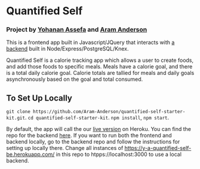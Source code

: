 # Quantified Self

### Project by [Yohanan Assefa](https://github.com/yoasyo25) and [Aram Anderson](https://github.com/Aram-Anderson)

This is a frontend app built in Javascript/JQuery that interacts with [a backend](https://github.com/Aram-Anderson/quantified-self-BE) built in Node/Express/PostgreSQL/Knex.

Quantified Self is a calorie tracking app which allows a user to create foods, and add those foods to specific meals. Meals have a calorie goal, and there is a total daily calorie goal. Calorie totals are tallied for meals and daily goals asynchronously based on the goal and total consumed.

## To Set Up Locally

`git clone https://github.com/Aram-Anderson/quantified-self-starter-kit.git`. `cd quantified-self-starter-kit`. `npm install`, `npm start`.

By default, the app will call the our [live version](https://y-a-quantified-self-be.herokuapp.com/) on Heroku. You can find the repo for the backend [here](https://github.com/Aram-Anderson/quantified-self-BE). If you want to run both the frontend and backend locally, go to the backend repo and follow the instructions for setting up locally there. Change all instances of https://y-a-quantified-self-be.herokuapp.com/ in this repo to htpps://localhost:3000 to use a local backend.
